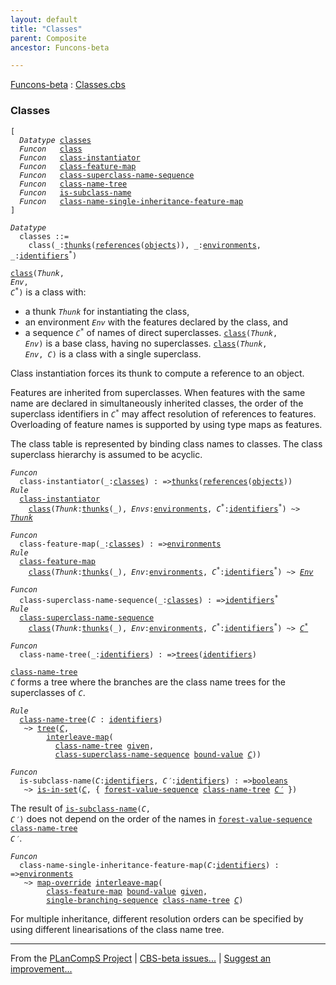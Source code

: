 ```yaml
---
layout: default
title: "Classes"
parent: Composite
ancestor: Funcons-beta

---
```


[Funcons-beta] : [Classes.cbs]

### Classes

<div class="highlighter-rouge"><pre class="highlight"><code>[
  <i class="keyword">Datatype</i> <span class="name"><a href="#Name_classes">classes</a></span>
  <i class="keyword">Funcon</i>   <span class="name"><a href="#Name_class">class</a></span>
  <i class="keyword">Funcon</i>   <span class="name"><a href="#Name_class-instantiator">class-instantiator</a></span>
  <i class="keyword">Funcon</i>   <span class="name"><a href="#Name_class-feature-map">class-feature-map</a></span>
  <i class="keyword">Funcon</i>   <span class="name"><a href="#Name_class-superclass-name-sequence">class-superclass-name-sequence</a></span>
  <i class="keyword">Funcon</i>   <span class="name"><a href="#Name_class-name-tree">class-name-tree</a></span>
  <i class="keyword">Funcon</i>   <span class="name"><a href="#Name_is-subclass-name">is-subclass-name</a></span>
  <i class="keyword">Funcon</i>   <span class="name"><a href="#Name_class-name-single-inheritance-feature-map">class-name-single-inheritance-feature-map</a></span>
]</code></pre></div>



<div class="highlighter-rouge"><pre class="highlight"><code><i class="keyword">Datatype</i>
  <span class="name"><span id="Name_classes">classes</span></span> ::= 
    <span id="Name_class">class</span>(_:<span class="name"><a href="../../Abstraction/Thunks/index.html#Name_thunks">thunks</a></span>(<span class="name"><a href="../References/index.html#Name_references">references</a></span>(<span class="name"><a href="../Objects/index.html#Name_objects">objects</a></span>)), _:<span class="name"><a href="../../../Computations/Normal/Binding/index.html#Name_environments">environments</a></span>, _:<span class="name"><a href="../../../Computations/Normal/Binding/index.html#Name_identifiers">identifiers</a></span><sup class="sup">*</sup>)</code></pre></div>


  <code><span class="name"><a href="#Name_class">class</a></span>(<i class="var">Thunk</i>, <i class="var">Env</i>, <i class="var">C<sup class="sup">*</sup></i>)</code> is a class with:
  * a thunk <code><i class="var">Thunk</i></code> for instantiating the class,
  * an environment <code><i class="var">Env</i></code> with the features declared by the class, and
  * a sequence <code><i class="var">C<sup class="sup">*</sup></i></code> of names of direct superclasses.
  <code><span class="name"><a href="#Name_class">class</a></span>(<i class="var">Thunk</i>, <i class="var">Env</i>)</code> is a base class, having no superclasses.
  <code><span class="name"><a href="#Name_class">class</a></span>(<i class="var">Thunk</i>, <i class="var">Env</i>, <i class="var">C</i>)</code> is a class with a single superclass.
  
  Class instantiation forces its thunk to compute a reference to an object.

  Features are inherited from superclasses. When features with the same name
  are declared in simultaneously inherited classes, the order of the superclass
  identifiers in <code><i class="var">C<sup class="sup">*</sup></i></code> may affect resolution of references to features. 
  Overloading of feature names is supported by using type maps as features.

  The class table is represented by binding class names to classes. 
  The class superclass hierarchy is assumed to be acyclic.

<div class="highlighter-rouge"><pre class="highlight"><code><i class="keyword">Funcon</i>
  <span class="name"><span id="Name_class-instantiator">class-instantiator</span></span>(_:<span class="name"><a href="#Name_classes">classes</a></span>) : =><span class="name"><a href="../../Abstraction/Thunks/index.html#Name_thunks">thunks</a></span>(<span class="name"><a href="../References/index.html#Name_references">references</a></span>(<span class="name"><a href="../Objects/index.html#Name_objects">objects</a></span>))
<i class="keyword">Rule</i>
  <span class="name"><a href="#Name_class-instantiator">class-instantiator</a></span>
    <span class="name"><a href="#Name_class">class</a></span>(<span id="Variable309_Thunk"><i class="var">Thunk</i></span>:<span class="name"><a href="../../Abstraction/Thunks/index.html#Name_thunks">thunks</a></span>(_), <span id="Variable326_Envs"><i class="var">Envs</i></span>:<span class="name"><a href="../../../Computations/Normal/Binding/index.html#Name_environments">environments</a></span>, <span id="Variable335_C*"><i class="var">C<sup class="sup">*</sup></i></span>:<span class="name"><a href="../../../Computations/Normal/Binding/index.html#Name_identifiers">identifiers</a></span><sup class="sup">*</sup>) ~> <a href="#Variable309_Thunk"><i class="var">Thunk</i></a></code></pre></div>

<div class="highlighter-rouge"><pre class="highlight"><code><i class="keyword">Funcon</i>
  <span class="name"><span id="Name_class-feature-map">class-feature-map</span></span>(_:<span class="name"><a href="#Name_classes">classes</a></span>) : =><span class="name"><a href="../../../Computations/Normal/Binding/index.html#Name_environments">environments</a></span>
<i class="keyword">Rule</i>
  <span class="name"><a href="#Name_class-feature-map">class-feature-map</a></span>
    <span class="name"><a href="#Name_class">class</a></span>(<span id="Variable384_Thunk"><i class="var">Thunk</i></span>:<span class="name"><a href="../../Abstraction/Thunks/index.html#Name_thunks">thunks</a></span>(_), <span id="Variable401_Env"><i class="var">Env</i></span>:<span class="name"><a href="../../../Computations/Normal/Binding/index.html#Name_environments">environments</a></span>, <span id="Variable410_C*"><i class="var">C<sup class="sup">*</sup></i></span>:<span class="name"><a href="../../../Computations/Normal/Binding/index.html#Name_identifiers">identifiers</a></span><sup class="sup">*</sup>) ~> <a href="#Variable401_Env"><i class="var">Env</i></a></code></pre></div>

<div class="highlighter-rouge"><pre class="highlight"><code><i class="keyword">Funcon</i>
  <span class="name"><span id="Name_class-superclass-name-sequence">class-superclass-name-sequence</span></span>(_:<span class="name"><a href="#Name_classes">classes</a></span>) : =><span class="name"><a href="../../../Computations/Normal/Binding/index.html#Name_identifiers">identifiers</a></span><sup class="sup">*</sup>
<i class="keyword">Rule</i>
  <span class="name"><a href="#Name_class-superclass-name-sequence">class-superclass-name-sequence</a></span> 
    <span class="name"><a href="#Name_class">class</a></span>(<span id="Variable461_Thunk"><i class="var">Thunk</i></span>:<span class="name"><a href="../../Abstraction/Thunks/index.html#Name_thunks">thunks</a></span>(_), <span id="Variable478_Env"><i class="var">Env</i></span>:<span class="name"><a href="../../../Computations/Normal/Binding/index.html#Name_environments">environments</a></span>, <span id="Variable487_C*"><i class="var">C<sup class="sup">*</sup></i></span>:<span class="name"><a href="../../../Computations/Normal/Binding/index.html#Name_identifiers">identifiers</a></span><sup class="sup">*</sup>) ~> <a href="#Variable487_C*"><i class="var">C<sup class="sup">*</sup></i></a></code></pre></div>


<div class="highlighter-rouge"><pre class="highlight"><code><i class="keyword">Funcon</i>
  <span class="name"><span id="Name_class-name-tree">class-name-tree</span></span>(_:<span class="name"><a href="../../../Computations/Normal/Binding/index.html#Name_identifiers">identifiers</a></span>) : =><span class="name"><a href="../Trees/index.html#Name_trees">trees</a></span>(<span class="name"><a href="../../../Computations/Normal/Binding/index.html#Name_identifiers">identifiers</a></span>)</code></pre></div>

  <code><span class="name"><a href="#Name_class-name-tree">class-name-tree</a></span> <i class="var">C</i></code> forms a tree where the branches are the class name
  trees for the superclasses of <code><i class="var">C</i></code>.

<div class="highlighter-rouge"><pre class="highlight"><code><i class="keyword">Rule</i>
  <span class="name"><a href="#Name_class-name-tree">class-name-tree</a></span>(<span id="Variable577_C"><i class="var">C</i></span> : <span class="name"><a href="../../../Computations/Normal/Binding/index.html#Name_identifiers">identifiers</a></span>)
   ~> <span class="name"><a href="../Trees/index.html#Name_tree">tree</a></span>(<a href="#Variable577_C"><i class="var">C</i></a>,
        <span class="name"><a href="../../../Computations/Normal/Giving/index.html#Name_interleave-map">interleave-map</a></span>(
          <span class="name"><a href="#Name_class-name-tree">class-name-tree</a></span> <span class="name"><a href="../../../Computations/Normal/Giving/index.html#Name_given">given</a></span>,
          <span class="name"><a href="#Name_class-superclass-name-sequence">class-superclass-name-sequence</a></span> <span class="name"><a href="../../../Computations/Normal/Binding/index.html#Name_bound-value">bound-value</a></span> <a href="#Variable577_C"><i class="var">C</i></a>))</code></pre></div>



<div class="highlighter-rouge"><pre class="highlight"><code><i class="keyword">Funcon</i>
  <span class="name"><span id="Name_is-subclass-name">is-subclass-name</span></span>(<span id="Variable629_C"><i class="var">C</i></span>:<span class="name"><a href="../../../Computations/Normal/Binding/index.html#Name_identifiers">identifiers</a></span>, <span id="Variable639_C'"><i class="var">C&prime;</i></span>:<span class="name"><a href="../../../Computations/Normal/Binding/index.html#Name_identifiers">identifiers</a></span>) : =><span class="name"><a href="../../Primitive/Booleans/index.html#Name_booleans">booleans</a></span>
   ~> <span class="name"><a href="../Sets/index.html#Name_is-in-set">is-in-set</a></span>(<a href="#Variable629_C"><i class="var">C</i></a>, { <span class="name"><a href="../Trees/index.html#Name_forest-value-sequence">forest-value-sequence</a></span> <span class="name"><a href="#Name_class-name-tree">class-name-tree</a></span> <a href="#Variable639_C'"><i class="var">C&prime;</i></a> })</code></pre></div>


  The result of <code><span class="name"><a href="#Name_is-subclass-name">is-subclass-name</a></span>(<i class="var">C</i>, <i class="var">C&prime;</i>)</code> does not depend on the order of
  the names in <code><span class="name"><a href="../Trees/index.html#Name_forest-value-sequence">forest-value-sequence</a></span> <span class="name"><a href="#Name_class-name-tree">class-name-tree</a></span> <i class="var">C&prime;</i></code>. 



<div class="highlighter-rouge"><pre class="highlight"><code><i class="keyword">Funcon</i>
  <span class="name"><span id="Name_class-name-single-inheritance-feature-map">class-name-single-inheritance-feature-map</span></span>(<span id="Variable741_C"><i class="var">C</i></span>:<span class="name"><a href="../../../Computations/Normal/Binding/index.html#Name_identifiers">identifiers</a></span>) : =><span class="name"><a href="../../../Computations/Normal/Binding/index.html#Name_environments">environments</a></span>
   ~> <span class="name"><a href="../Maps/index.html#Name_map-override">map-override</a></span> <span class="name"><a href="../../../Computations/Normal/Giving/index.html#Name_interleave-map">interleave-map</a></span>(
        <span class="name"><a href="#Name_class-feature-map">class-feature-map</a></span> <span class="name"><a href="../../../Computations/Normal/Binding/index.html#Name_bound-value">bound-value</a></span> <span class="name"><a href="../../../Computations/Normal/Giving/index.html#Name_given">given</a></span>,
        <span class="name"><a href="../Trees/index.html#Name_single-branching-sequence">single-branching-sequence</a></span> <span class="name"><a href="#Name_class-name-tree">class-name-tree</a></span> <a href="#Variable741_C"><i class="var">C</i></a>)</code></pre></div>


  For multiple inheritance, different resolution orders can be specified
  by using different linearisations of the class name tree.



[Funcons-beta]: /CBS-beta/docs/Funcons-beta
  "FUNCONS-BETA"
[Unstable-Funcons-beta]: /CBS-beta/docs/Unstable-Funcons-beta
  "UNSTABLE-FUNCONS-BETA"
[Languages-beta]: /CBS-beta/docs/Languages-beta
  "LANGUAGES-BETA"
[Unstable-Languages-beta]: /CBS-beta/docs/Unstable-Languages-beta
  "UNSTABLE-LANGUAGES-BETA"
[CBS-beta]: /CBS-beta 
  "CBS-BETA"


____

From the [PLanCompS Project] | [CBS-beta issues...] | [Suggest an improvement...]

[Classes.cbs]: /CBS-beta/Funcons-beta/Values/Composite/Classes/Classes.cbs
  "CBS SOURCE FILE"
[PLanCompS Project]: https://plancomps.github.io
  "PROGRAMMING LANGUAGE COMPONENTS AND SPECIFICATIONS PROJECT HOME PAGE"
[CBS-beta issues...]: https://github.com/plancomps/CBS-beta/issues
  "CBS-BETA ISSUE REPORTS ON GITHUB"
[Suggest an improvement...]: mailto:plancomps@gmail.com?Subject=CBS-beta%20-%20comment&Body=Re%3A%20CBS-beta%20specification%20at%20Values/Composite/Classes/Classes.cbs%0A%0AComment/Query/Issue/Suggestion%3A%0A%0A%0ASignature%3A%0A 
  "GENERATE AN EMAIL TEMPLATE"
